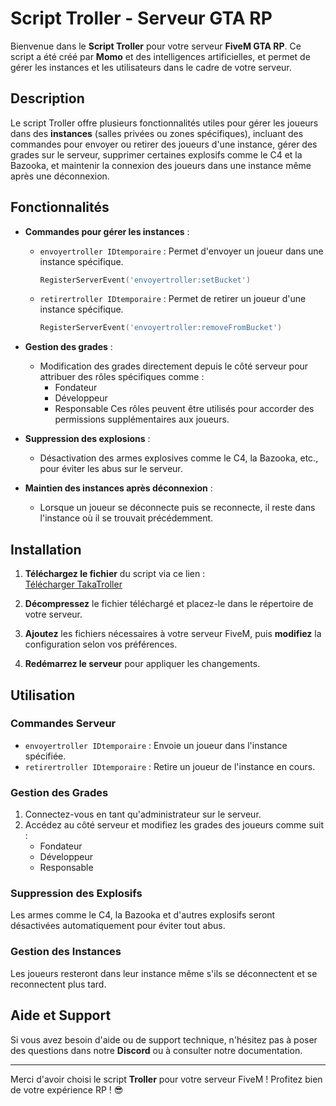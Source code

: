 # Script Troller - Serveur GTA RP

Bienvenue dans le **Script Troller** pour votre serveur **FiveM GTA RP**. Ce script a été créé par **Momo** et des intelligences artificielles, et permet de gérer les instances et les utilisateurs dans le cadre de votre serveur.

## Description

Le script Troller offre plusieurs fonctionnalités utiles pour gérer les joueurs dans des **instances** (salles privées ou zones spécifiques), incluant des commandes pour envoyer ou retirer des joueurs d'une instance, gérer des grades sur le serveur, supprimer certaines explosifs comme le C4 et la Bazooka, et maintenir la connexion des joueurs dans une instance même après une déconnexion.

## Fonctionnalités

- **Commandes pour gérer les instances** :
  - `envoyertroller IDtemporaire` : Permet d'envoyer un joueur dans une instance spécifique.
    ```lua
    RegisterServerEvent('envoyertroller:setBucket')
    ```
  - `retirertroller IDtemporaire` : Permet de retirer un joueur d'une instance spécifique.
    ```lua
    RegisterServerEvent('envoyertroller:removeFromBucket')
    ```

- **Gestion des grades** :
  - Modification des grades directement depuis le côté serveur pour attribuer des rôles spécifiques comme :
    - Fondateur
    - Développeur
    - Responsable
    Ces rôles peuvent être utilisés pour accorder des permissions supplémentaires aux joueurs.

- **Suppression des explosions** :
  - Désactivation des armes explosives comme le C4, la Bazooka, etc., pour éviter les abus sur le serveur.

- **Maintien des instances après déconnexion** :
  - Lorsque un joueur se déconnecte puis se reconnecte, il reste dans l'instance où il se trouvait précédemment.

## Installation

1. **Téléchargez le fichier** du script via ce lien :  
   [Télécharger TakaTroller](https://gofile.io/d/c9cba407-e2a8-4d81-9a43-b8012747f927)

2. **Décompressez** le fichier téléchargé et placez-le dans le répertoire de votre serveur.

3. **Ajoutez** les fichiers nécessaires à votre serveur FiveM, puis **modifiez** la configuration selon vos préférences.

4. **Redémarrez le serveur** pour appliquer les changements.

## Utilisation

### Commandes Serveur

- `envoyertroller IDtemporaire` : Envoie un joueur dans l'instance spécifiée.
- `retirertroller IDtemporaire` : Retire un joueur de l'instance en cours.

### Gestion des Grades

1. Connectez-vous en tant qu'administrateur sur le serveur.
2. Accédez au côté serveur et modifiez les grades des joueurs comme suit :
   - Fondateur
   - Développeur
   - Responsable

### Suppression des Explosifs

Les armes comme le C4, la Bazooka et d'autres explosifs seront désactivées automatiquement pour éviter tout abus.

### Gestion des Instances

Les joueurs resteront dans leur instance même s'ils se déconnectent et se reconnectent plus tard.

## Aide et Support

Si vous avez besoin d'aide ou de support technique, n'hésitez pas à poser des questions dans notre **Discord** ou à consulter notre documentation.

---

Merci d'avoir choisi le script **Troller** pour votre serveur FiveM ! Profitez bien de votre expérience RP ! 😎
